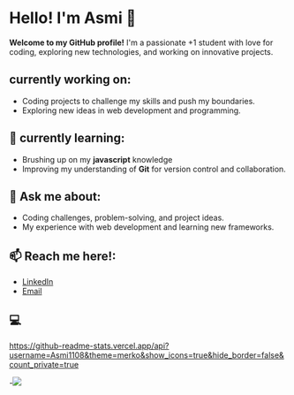 # Hello! I'm Asmi 👋

**Welcome to my GitHub profile!** I'm a passionate +1 student with love for coding, exploring new technologies, and working on innovative projects. 

##  currently working on:
- Coding projects to challenge my skills and push my boundaries.
- Exploring new ideas in web development and programming.

## 🌱 currently learning:
- Brushing up on my **javascript** knowledge
- Improving my understanding of **Git** for version control and collaboration.

## 💬 Ask me about:
- Coding challenges, problem-solving, and project ideas.
- My experience with web development and learning new frameworks.

## 📫 Reach me here!:
- [LinkedIn](www.linkedin.com/in/asmi-s-9b0129308)
- [Email](asmisaner08@gmail.com)

## 💻
https://github-readme-stats.vercel.app/api?username=Asmi1108&theme=merko&show_icons=true&hide_border=false&count_private=true


-[![](https://visitcount.itsvg.in/api?id=Asmi1108&label=Profile%20Views&color=5&icon=7&pretty=true)](https://visitcount.itsvg.in)
<!---
Asmi1108/Asmi1108 is a ✨ special ✨ repository because its `README.md` (this file) appears on your GitHub profile.
You can click the Preview link to take a look at your changes.
--->
